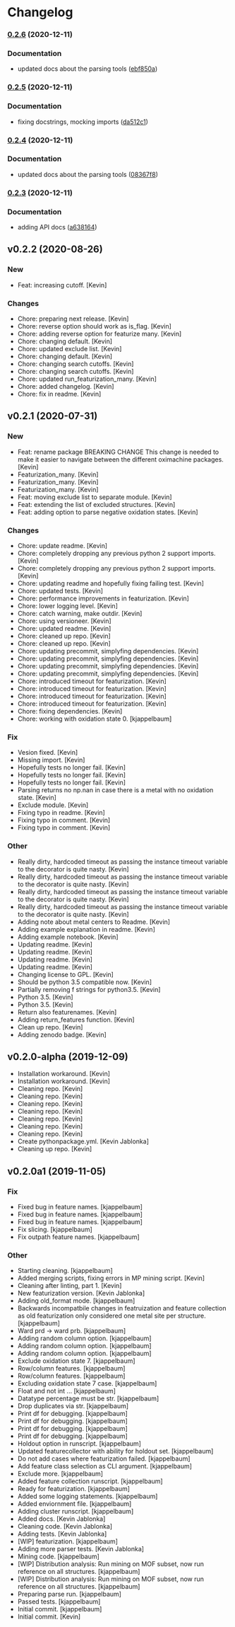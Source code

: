 # Changelog

### [0.2.6](https://www.github.com/kjappelbaum/oximachine_featurizer/compare/v0.2.5...v0.2.6) (2020-12-11)


### Documentation

* updated docs about the parsing tools ([ebf850a](https://www.github.com/kjappelbaum/oximachine_featurizer/commit/ebf850ab82bf69d0fa98cd7824d803000aa66a46))

### [0.2.5](https://www.github.com/kjappelbaum/oximachine_featurizer/compare/v0.2.4...v0.2.5) (2020-12-11)


### Documentation

* fixing docstrings, mocking imports ([da512c1](https://www.github.com/kjappelbaum/oximachine_featurizer/commit/da512c14d15a1f0b27c4c91063d31b65173a4b1d))

### [0.2.4](https://www.github.com/kjappelbaum/oximachine_featurizer/compare/v0.2.3...v0.2.4) (2020-12-11)


### Documentation

* updated docs about the parsing tools ([08367f8](https://www.github.com/kjappelbaum/oximachine_featurizer/commit/08367f85c0a7ae91f20f306bda23af6c3af95a7a))

### [0.2.3](https://www.github.com/kjappelbaum/oximachine_featurizer/compare/v0.2.2...v0.2.3) (2020-12-11)


### Documentation

* adding API docs ([a638164](https://www.github.com/kjappelbaum/oximachine_featurizer/commit/a6381640c921d0009796560e2f979984d3fbb2b2))

## v0.2.2 (2020-08-26)

### New

-   Feat: increasing cutoff. \[Kevin\]

### Changes

-   Chore: preparing next release. \[Kevin\]
-   Chore: reverse option should work as is_flag. \[Kevin\]
-   Chore: adding reverse option for featurize many. \[Kevin\]
-   Chore: changing default. \[Kevin\]
-   Chore: updated exclude list. \[Kevin\]
-   Chore: changing default. \[Kevin\]
-   Chore: changing search cutoffs. \[Kevin\]
-   Chore: changing search cutoffs. \[Kevin\]
-   Chore: updated run_featurization_many. \[Kevin\]
-   Chore: added changelog. \[Kevin\]
-   Chore: fix in readme. \[Kevin\]

## v0.2.1 (2020-07-31)

### New

-   Feat: rename package BREAKING CHANGE This change is needed to make
    it easier to navigate between the different oximachine packages.
    \[Kevin\]
-   Featurization_many. \[Kevin\]
-   Featurization_many. \[Kevin\]
-   Featurization_many. \[Kevin\]
-   Feat: moving exclude list to separate module. \[Kevin\]
-   Feat: extending the list of excluded structures. \[Kevin\]
-   Feat: adding option to parse negative oxidation states. \[Kevin\]

### Changes

-   Chore: update readme. \[Kevin\]
-   Chore: completely dropping any previous python 2 support imports.
    \[Kevin\]
-   Chore: completely dropping any previous python 2 support imports.
    \[Kevin\]
-   Chore: updating readme and hopefully fixing failing test. \[Kevin\]
-   Chore: updated tests. \[Kevin\]
-   Chore: performance improvements in featurization. \[Kevin\]
-   Chore: lower logging level. \[Kevin\]
-   Chore: catch warning, make outdir. \[Kevin\]
-   Chore: using versioneer. \[Kevin\]
-   Chore: updated readme. \[Kevin\]
-   Chore: cleaned up repo. \[Kevin\]
-   Chore: cleaned up repo. \[Kevin\]
-   Chore: updating precommit, simplyfing dependencies. \[Kevin\]
-   Chore: updating precommit, simplyfing dependencies. \[Kevin\]
-   Chore: updating precommit, simplyfing dependencies. \[Kevin\]
-   Chore: updating precommit, simplyfing dependencies. \[Kevin\]
-   Chore: introduced timeout for featurization. \[Kevin\]
-   Chore: introduced timeout for featurization. \[Kevin\]
-   Chore: introduced timeout for featurization. \[Kevin\]
-   Chore: introduced timeout for featurization. \[Kevin\]
-   Chore: fixing dependencies. \[Kevin\]
-   Chore: working with oxidation state 0. \[kjappelbaum\]

### Fix

-   Vesion fixed. \[Kevin\]
-   Missing import. \[Kevin\]
-   Hopefully tests no longer fail. \[Kevin\]
-   Hopefully tests no longer fail. \[Kevin\]
-   Hopefully tests no longer fail. \[Kevin\]
-   Parsing returns no np.nan in case there is a metal with no oxidation
    state. \[Kevin\]
-   Exclude module. \[Kevin\]
-   Fixing typo in readme. \[Kevin\]
-   Fixing typo in comment. \[Kevin\]
-   Fixing typo in comment. \[Kevin\]

### Other

-   Really dirty, hardcoded timeout as passing the instance timeout
    variable to the decorator is quite nasty. \[Kevin\]
-   Really dirty, hardcoded timeout as passing the instance timeout
    variable to the decorator is quite nasty. \[Kevin\]
-   Really dirty, hardcoded timeout as passing the instance timeout
    variable to the decorator is quite nasty. \[Kevin\]
-   Really dirty, hardcoded timeout as passing the instance timeout
    variable to the decorator is quite nasty. \[Kevin\]
-   Adding note about metal centers to Readme. \[Kevin\]
-   Adding example explanation in readme. \[Kevin\]
-   Adding example notebook. \[Kevin\]
-   Updating readme. \[Kevin\]
-   Updating readme. \[Kevin\]
-   Updating readme. \[Kevin\]
-   Updating readme. \[Kevin\]
-   Changing license to GPL. \[Kevin\]
-   Should be python 3.5 compatible now. \[Kevin\]
-   Partially removing f strings for python3.5. \[Kevin\]
-   Python 3.5. \[Kevin\]
-   Python 3.5. \[Kevin\]
-   Return also featurenames. \[Kevin\]
-   Adding return_features function. \[Kevin\]
-   Clean up repo. \[Kevin\]
-   Adding zenodo badge. \[Kevin\]

## v0.2.0-alpha (2019-12-09)

-   Installation workaround. \[Kevin\]
-   Installation workaround. \[Kevin\]
-   Cleaning repo. \[Kevin\]
-   Cleaning repo. \[Kevin\]
-   Cleaning repo. \[Kevin\]
-   Cleaning repo. \[Kevin\]
-   Cleaning repo. \[Kevin\]
-   Cleaning repo. \[Kevin\]
-   Cleaning repo. \[Kevin\]
-   Create pythonpackage.yml. \[Kevin Jablonka\]
-   Cleaning up repo. \[Kevin\]

## v0.2.0a1 (2019-11-05)

### Fix

-   Fixed bug in feature names. \[kjappelbaum\]
-   Fixed bug in feature names. \[kjappelbaum\]
-   Fixed bug in feature names. \[kjappelbaum\]
-   Fix slicing. \[kjappelbaum\]
-   Fix outpath feature names. \[kjappelbaum\]

### Other

-   Starting cleaning. \[kjappelbaum\]
-   Added merging scripts, fixing errors in MP mining script. \[Kevin\]
-   Cleaning after linting, part 1. \[Kevin\]
-   New featurization version. \[Kevin Jablonka\]
-   Adding old_format mode. \[kjappelbaum\]
-   Backwards incompatbile changes in featruization and feature
    collection as old featurization only considered one metal site per
    structure. \[kjappelbaum\]
-   Ward prd -\> ward prb. \[kjappelbaum\]
-   Adding random column option. \[kjappelbaum\]
-   Adding random column option. \[kjappelbaum\]
-   Adding random column option. \[kjappelbaum\]
-   Exclude oxidation state 7. \[kjappelbaum\]
-   Row/column features. \[kjappelbaum\]
-   Row/column features. \[kjappelbaum\]
-   Excluding oxidation state 7 case. \[kjappelbaum\]
-   Float and not int \... \[kjappelbaum\]
-   Datatype percentage must be str. \[kjappelbaum\]
-   Drop duplicates via str. \[kjappelbaum\]
-   Print df for debugging. \[kjappelbaum\]
-   Print df for debugging. \[kjappelbaum\]
-   Print df for debugging. \[kjappelbaum\]
-   Print df for debugging. \[kjappelbaum\]
-   Holdout option in runscript. \[kjappelbaum\]
-   Updated featurecollector with ability for holdout set.
    \[kjappelbaum\]
-   Do not add cases where featurization failed. \[kjappelbaum\]
-   Add feature class selection as CLI argument. \[kjappelbaum\]
-   Exclude more. \[kjappelbaum\]
-   Added feature collection runscript. \[kjappelbaum\]
-   Ready for featurization. \[kjappelbaum\]
-   Added some logging statements. \[kjappelbaum\]
-   Added enviornment file. \[kjappelbaum\]
-   Adding cluster runscript. \[kjappelbaum\]
-   Added docs. \[Kevin Jablonka\]
-   Cleaning code. \[Kevin Jablonka\]
-   Adding tests. \[Kevin Jablonka\]
-   \[WIP\] featurization. \[kjappelbaum\]
-   Adding more parser tests. \[Kevin Jablonka\]
-   Mining code. \[kjappelbaum\]
-   \[WIP\] Distribution analysis: Run mining on MOF subset, now run
    reference on all structures. \[kjappelbaum\]
-   \[WIP\] Distribution analysis: Run mining on MOF subset, now run
    reference on all structures. \[kjappelbaum\]
-   Preparing parse run. \[kjappelbaum\]
-   Passed tests. \[kjappelbaum\]
-   Initial commit. \[kjappelbaum\]
-   Initial commit. \[Kevin\]
